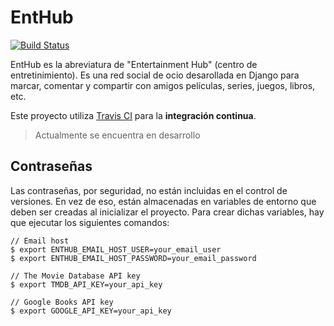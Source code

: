 # EntHub

[![Build Status](https://travis-ci.org/juanmtriguero/EntHub.svg?branch=master)](https://travis-ci.org/juanmtriguero/EntHub)

EntHub es la abreviatura de "Entertainment Hub" (centro de entretinimiento). Es una red social de ocio desarollada en Django para marcar, comentar y compartir con amigos películas, series, juegos, libros, etc.

Este proyecto utiliza [Travis CI](https://travis-ci.org/) para la **integración continua**.

> Actualmente se encuentra en desarrollo

## Contraseñas

Las contraseñas, por seguridad, no están incluidas en el control de versiones. En vez de eso, están almacenadas en variables de entorno que deben ser creadas al inicializar el proyecto. Para crear dichas variables, hay que ejecutar los siguientes comandos:

```
// Email host
$ export ENTHUB_EMAIL_HOST_USER=your_email_user
$ export ENTHUB_EMAIL_HOST_PASSWORD=your_email_password

// The Movie Database API key
$ export TMDB_API_KEY=your_api_key

// Google Books API key
$ export GOOGLE_API_KEY=your_api_key
```
